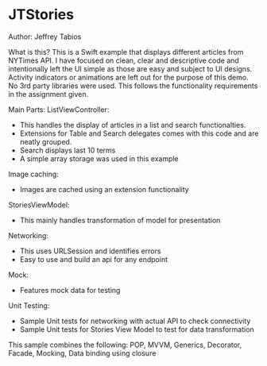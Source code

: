 # JTStories


Author: Jeffrey Tabios


What is this?
This is a Swift example that displays different articles from NYTimes API.
I have focused on clean, clear and descriptive code and intentionally left the UI simple as those are easy and subject to UI designs. Activity indicators or animations are left out for the purpose of this demo. No 3rd party libraries were used. 
This follows the functionality requirements in the assignment given.


Main Parts:
ListViewController:
- This handles the display of articles in a list and search functionalties.
- Extensions for Table and Search delegates comes with this code and are neatly grouped.
- Search displays last 10 terms
- A simple array storage was used in this example


Image caching:
- Images are cached using an extension functionality


StoriesViewModel:
- This mainly handles transformation of model for presentation


Networking:
- This uses URLSession and identifies errors
- Easy to use and build an api for any endpoint


Mock:
- Features mock data for testing


Unit Testing:
- Sample Unit tests for networking with actual API to check connectivity
- Sample Unit tests for Stories View Model to test for data transformation


This sample combines the following: POP, MVVM, Generics, Decorator, Facade, Mocking, Data binding using closure

